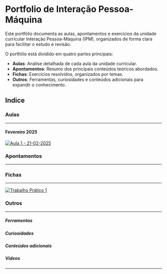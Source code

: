# Portfolio de Interação Pessoa-Máquina

Este portfólio documenta as aulas, apontamentos e exercícios da unidade curricular Interação Pessoa-Máquina (IPM), organizados de forma clara para facilitar o estudo e revisão.

O portfólio está dividido em quatro partes principais:

- **Aulas**: Análise detalhada de cada aula da unidade curricular.
- **Apontamentos**: Resumo dos principais conteúdos teóricos abordados.
- **Fichas**: Exercícios resolvidos, organizados por temas.
- **Outros**: Ferramentas, curiosidades e conteúdos adicionais para expandir o conhecimento.

## Indice

### Aulas

---

#### Fevereiro 2025

[![Aula 1 - 21-02-2025](https://img.shields.io/badge/Aula%201-21--02--2025-blue?style=for-the-badge)](aulas/21-02-2025.md)


### Apontamentos

---




### Fichas

---

[![Trabalho Prático 1](https://img.shields.io/badge/Trabalho%20Prático%201-28A745?style=for-the-badge)](fichas/trabalho_pratico_1.pdf) <br>


### Outros

---
##### Ferramentas


##### Curiosidades

##### Conteúdos adicionais

##### Videos 


---
